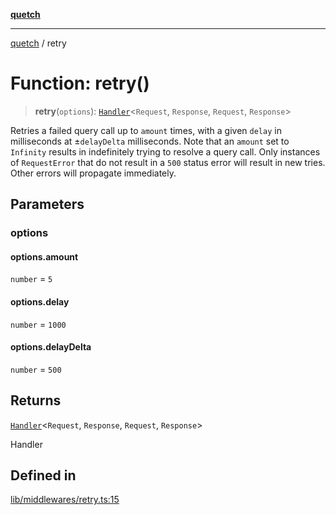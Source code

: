 [**quetch**](../README.md)

***

[quetch](../README.md) / retry

# Function: retry()

> **retry**(`options`): [`Handler`](../type-aliases/Handler.md)\<`Request`, `Response`, `Request`, `Response`\>

Retries a failed query call up to `amount` times, with a given `delay` in milliseconds at ±`delayDelta` milliseconds.
Note that an `amount` set to `Infinity` results in indefinitely trying to resolve a query call.
Only instances of `RequestError` that do not result in a `500` status error will result in new tries. Other errors will propagate immediately.

## Parameters

### options

#### options.amount

`number` = `5`

#### options.delay

`number` = `1000`

#### options.delayDelta

`number` = `500`

## Returns

[`Handler`](../type-aliases/Handler.md)\<`Request`, `Response`, `Request`, `Response`\>

Handler

## Defined in

[lib/middlewares/retry.ts:15](https://github.com/nevoland/quetch/blob/3b1cd3aac672a1a4d2ad52892d4fa09995f51627/lib/middlewares/retry.ts#L15)

